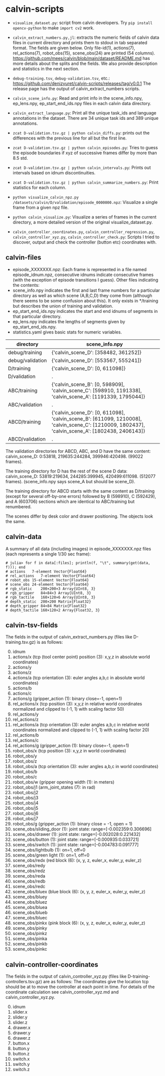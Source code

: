 # calvin-scripts

* `visualize_dataset.py`: script from calvin developers. Try `pip install opencv-python` to make `import cv2` work.

* `calvin_extract_numbers.py,jl`: extracts the numeric fields of calvin data files in current directory and prints them to stdout in tab separated format. The fields are given below. Only file-id(1), actions(7), rel_actions(7), robot_obs(15), scene_obs(24) are printed (54 columns). https://github.com/mees/calvin/blob/main/dataset/README.md has more details about the splits and the fields. We also provide description and statistics in the next section.

* `debug-training.tsv`, `debug-validation.tsv`, etc.: https://github.com/denizyuret/calvin-scripts/releases/tag/v0.0.1 The release page has the output of calvin_extract_numbers scripts.

* `calvin_scene_info.py`: Read and print info in the scene_info.npy, ep_lens.npy, ep_start_end_ids.npy files in each calvin data directory.

* `calvin_extract_language.py`: Print all the unique task_ids and language annotations in the dataset. There are 34 unique task ids and 389 unique annotations.

* `zcat D-validation.tsv.gz | python calvin_diffs.py`: prints out the differences with the previous line for all but the first line.

* `zcat D-validation.tsv.gz | python calvin_episodes.py`: Tries to guess the episode boundaries if xyz of successive frames differ by more than 8.5 std.

* `zcat D-validation.tsv.gz | python calvin_intervals.py`: Prints out intervals based on idnum discontinuities.

* `zcat D-validation.tsv.gz | python calvin_summarize_numbers.py`: Print statistics for each column.

* `python visualize_calvin_npz.py /datasets/calvin/D/validation/episode_0000000.npz`: Visualize a single frame from a given npz file.

* `python calvin_visualize.py`: Visualize a series of frames in the current directory, a more detailed version of the original visualize_dataset.py.

* `calvin_controller_coordinates.py`, `calvin_controller_regression.py`, `calvin_controller_xyz.py`, `calvin_controller_check.py`: Scripts I tried to discover, output and check the controller (button etc) coordinates with.


## calvin-files

* episode_XXXXXXX.npz: Each frame is represented in a file named episode_idnum.npz, consecutive idnums indicate consecutive frames (with the exception of episode transitions I guess). Other files indicating the contents: 
* scene_info.npy indicates the first and last frame numbers for a particular directory as well as which scene (A,B,C,D) they come from (although there seems to be some confusion about this). It only exists in */training but describes the union of training and validation.
* ep_start_end_ids.npy indicates the start and end idnums of segments in that particular directory.
* ep_lens.npy indicates the lengths of segments given by ep_start_end_ids.npy.
* statistics.yaml gives basic stats for numeric variables.

| directory | scene_info.npy |
| --------- | -------------- |
| debug/training | {'calvin_scene_D': [358482, 361252]} |
| debug/validation | {'calvin_scene_D': [553567, 555241]} |
| D/training | {'calvin_scene_D': [0, 611098]} |
| D/validation | . |
| ABC/training | {'calvin_scene_B': [0, 598909], 'calvin_scene_C': [598910, 1191338], 'calvin_scene_A': [1191339, 1795044]} |
| ABC/validation | . |
| ABCD/training | {'calvin_scene_D': [0, 611098], 'calvin_scene_B': [611099, 1210008], 'calvin_scene_C': [1210009, 1802437], 'calvin_scene_A': [1802438, 2406143]} |
| ABCD/validation | . |

The validation directories for ABCD, ABC, and D have the same content: calvin_scene_D:
0:53818, 219635:244284, 399946:420498. (99022 frames).

The training directory for D has the rest of the scene D data: calvin_scene_D: 53819:219634,
244285:399945, 420499:611098. (512077 frames).  (scene_info.npy says scene_A but should be
scene_D).

The training directory for ABCD starts with the same content as D/training (except for
several off-by-one errors) followed by B (598910), C (592429), and A (603706) sections which
are identical to ABC/training but renumbered.

The scenes differ by desk color and drawer positioning. The objects look the same.


## calvin-data

A summary of all data (including images) in episode_XXXXXXX.npz files (each represents a single 1/30 sec frame):

```
# julia> for f in data[:files]; println(f, "\t", summary(get(data, f))); end
# actions	7-element Vector{Float64}
# rel_actions	7-element Vector{Float64}
# robot_obs	15-element Vector{Float64}
# scene_obs	24-element Vector{Float64}
# rgb_static	200×200×3 Array{UInt8, 3}
# rgb_gripper	84×84×3 Array{UInt8, 3}
# rgb_tactile	160×120×6 Array{UInt8, 3}
# depth_static	200×200 Matrix{Float32}
# depth_gripper	84×84 Matrix{Float32}
# depth_tactile	160×120×2 Array{Float32, 3}
```

## calvin-tsv-fields

The fields in the output of calvin_extract_numbers.py (files like D-training.tsv.gz) is as follows:

00. idnum
01. actions/x (tcp (tool center point) position (3): x,y,z in absolute world coordinates)
02. actions/y
03. actions/z
04. actions/a (tcp orientation (3): euler angles a,b,c in absolute world coordinates)
05. actions/b
06. actions/c
07. actions/g (gripper_action (1): binary close=-1, open=1)
08. rel_actions/x (tcp position (3): x,y,z in relative world coordinates normalized and clipped to (-1, 1) with scaling factor 50)
09. rel_actions/y
10. rel_actions/z
11. rel_actions/a (tcp orientation (3): euler angles a,b,c in relative world coordinates normalized and clipped to (-1, 1) with scaling factor 20)
12. rel_actions/b
13. rel_actions/c
14. rel_actions/g (gripper_action (1): binary close=-1, open=1)
15. robot_obs/x (tcp position (3): x,y,z in world coordinates)
16. robot_obs/y
17. robot_obs/z
18. robot_obs/a (tcp orientation (3): euler angles a,b,c in world coordinates)
19. robot_obs/b
20. robot_obs/c
21. robot_obs/w (gripper opening width (1): in meters)
22. robot_obs/j1 (arm_joint_states (7): in rad)
23. robot_obs/j2
24. robot_obs/j3
25. robot_obs/j4
26. robot_obs/j5
27. robot_obs/j6
28. robot_obs/j7
29. robot_obs/g (gripper_action (1): binary close = -1, open = 1)
30. scene_obs/sliding_door (1): joint state: range=[-0.002359:0.306696]
31. scene_obs/drawer (1): joint state: range=[-0.002028:0.221432]
32. scene_obs/button (1): joint state: range=[-0.000935:0.033721]
33. scene_obs/switch (1): joint state: range=[-0.004783:0.091777]
34. scene_obs/lightbulb (1): on=1, off=0
35. scene_obs/green light (1): on=1, off=0
36. scene_obs/redx (red block (6): (x, y, z, euler_x, euler_y, euler_z)
37. scene_obs/redy
38. scene_obs/redz
39. scene_obs/reda
40. scene_obs/redb
41. scene_obs/redc
42. scene_obs/bluex (blue block (6): (x, y, z, euler_x, euler_y, euler_z)
43. scene_obs/bluey
44. scene_obs/bluez
45. scene_obs/bluea
46. scene_obs/blueb
47. scene_obs/bluec
48. scene_obs/pinkx (pink block (6): (x, y, z, euler_x, euler_y, euler_z)
49. scene_obs/pinky
50. scene_obs/pinkz
51. scene_obs/pinka
52. scene_obs/pinkb
53. scene_obs/pinkc

## calvin-controller-coordinates

The fields in the output of calvin_controller_xyz.py (files like D-training-controllers.tsv.gz) are as follows:
The coordinates give the location tcp should be at to move the controller at each point in time.
For details of the coordinate calculation see calvin_controller_xyz.md and calvin_controller_xyz.py.

00. idnum
01. slider.x
02. slider.y
03. slider.z
04. drawer.x
05. drawer.y
06. drawer.z
07. button.x
08. button.y
09. button.z
10. switch.x
11. switch.y
12. switch.z
